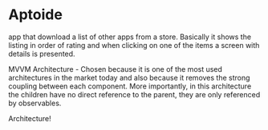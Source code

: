 # Aptoide

app that download a list of other apps from a store. Basically it shows the listing in order of rating and when clicking on one of the items a screen with details is presented.


MVVM Architecture - Chosen because it is one of the most used architectures in the market today and also because it removes the strong coupling between each component. More importantly, in this architecture the children have no direct reference to the parent, they are only referenced by observables.


Architecture!




